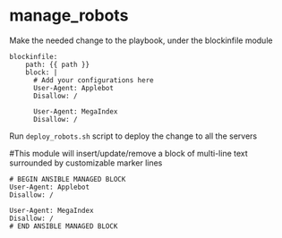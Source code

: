 # manage_robots


Make the needed change to the playbook, under the blockinfile module

```
blockinfile:
    path: {{ path }}
    block: |
      # Add your configurations here 
      User-Agent: Applebot
      Disallow: /

      User-Agent: MegaIndex
      Disallow: /

```

Run `deploy_robots.sh` script to deploy the change to all the servers

#This module will insert/update/remove a block of multi-line text surrounded by customizable marker lines

```
# BEGIN ANSIBLE MANAGED BLOCK
User-Agent: Applebot
Disallow: /

User-Agent: MegaIndex
Disallow: /
# END ANSIBLE MANAGED BLOCK
```



